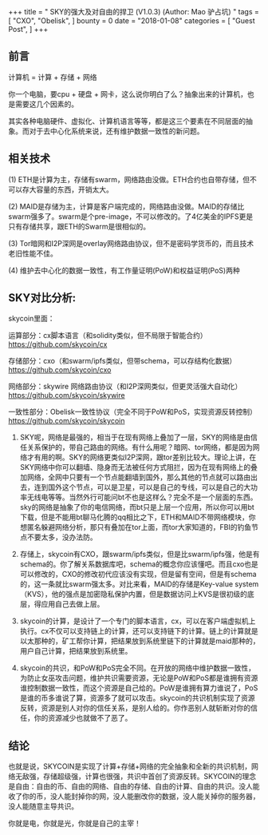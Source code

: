 +++
title = " SKY的强大及对自由的捍卫 (V1.0.3) (Author: Mao 驴占坑) "
tags = [
    "CXO",
    "Obelisk",
]
bounty = 0
date = "2018-01-08"
categories = [
    "Guest Post",
]
+++

## 前言

计算机 = 计算 + 存储 + 网络

你一个电脑，要cpu + 硬盘 + 网卡，这么说你明白了么？抽象出来的计算机，也是需要这几个因素的。

其实各种电脑硬件、虚拟化、计算机语言等等，都是这三个要素在不同层面的抽象。而对于去中心化系统来说，还有维护数据一致性的新问题。


## 相关技术

(1) ETH是计算为主，存储有swarm，网络路由没做。ETH合约也自带存储，但不可以存大容量的东西，开销太大。

(2) MAID是存储为主，计算是客户端完成的，网络路由没做。MAID的存储比swarm强多了。swarm是个pre-image，不可以修改的。了4亿美金的IPFS更是只有存储共享，跟ETH的Swarm是很相似的。

(3) Tor暗网和I2P深网是overlay网络路由协议，但不是密码学货币的，而且技术老旧性能不佳。

(4) 维护去中心化的数据一致性，有工作量证明(PoW)和权益证明(PoS)两种


## SKY对比分析: 

skycoin里面：

运算部分：cx脚本语言（和solidity类似，但不局限于智能合约）https://github.com/skycoin/cx

存储部分：cxo（和swarm/ipfs类似，但带schema，可以存结构化数据）https://github.com/skycoin/cxo

网络部分：skywire 网络路由协议（和I2P深网类似，但更灵活强大自动化）https://github.com/skycoin/skywire

一致性部分：Obelisk一致性协议（完全不同于PoW和PoS，实现资源反转控制）https://github.com/skycoin/skycoin

1. SKY呢，网络是最强的，相当于在现有网络上叠加了一层，SKY的网络是由信任关系保护的，带自己路由的网络。有什么用呢？暗网、tor网络，都是因为网络才有用的啊。SKY的网络更类似I2P深网，跟tor差别比较大。理论上讲，在SKY网络中你可以翻墙、隐身而无法被任何方式阻拦，因为在现有网络上的叠加网络，全网中只要有一个节点能翻墙到国外，那么其他的节点就可以路由出去，连到国外这个节点，可以是卫星，可以是自己的专线，可以是自己的大功率无线电等等。当然外行可能问bt不也是这样么？完全不是一个层面的东西。sky的网络是抽象了你的电信网络，而bt只是上层一个应用，所以你可以用bt下载，但是不能用bt聊马化腾的qq相比之下，ETH和MAID不带网络模块，你想匿名躲避网络分析，那只有叠加在tor上面，而tor大家知道的，FBI的钓鱼节点不要太多，没办法防。

2. 存储上，skycoin有CXO，跟swarm/ipfs类似，但是比swarm/ipfs强，他是有schema的。你了解关系数据库吧，schema的概念你应该懂吧。而且cxo也是可以修改的，CXO的修改初代应该没有实现，但是留有空间，但是有schema的，这一条就比swarm强太多。对比来看，MAID的存储是Key-value system（KVS），他的强点是加密隐私保护内置，但是数据访问上KVS是很初级的底层，得应用自己去做上层。

3. skycoin的计算，是设计了一个专门的脚本语言，cx，可以在客户端虚拟机上执行。cx不仅可以支持链上的计算，还可以支持链下的计算。链上的计算就是以太那种的，矿工帮你计算，把结果放到系统里链下的计算就是maid那种的，用户自己计算，把结果放到系统里。
   
4. skycoin的共识，和PoW和PoS完全不同。在开放的网络中维护数据一致性，为防止女巫攻击问题，维护共识需要资源，无论是PoW和PoS都是谁拥有资源谁控制数据一致性，而这个资源是自己给的。PoW是谁拥有算力谁说了，PoS是谁的币多谁说了算，资源多了就可以攻击。skycoin的共识机制实现了资源反转，资源是别人对你的信任关系，是别人给的。你作恶别人就斩断对你的信任，你的资源减少也就做不了恶了。

## 结论

也就是说，SKYCOIN是实现了计算+存储+网络的完全抽象和全新的共识机制，网络无敌强，存储超级强，计算也很强，共识中首创了资源反转。SKYCOIN的理念是自由：自由的币、自由的网络、自由的存储、自由的计算、自由的共识。没人能收了你的币，没人能封掉你的网，没人能删改你的数据，没人能关掉你的服务器，没人能随意主导共识。

你就是电，你就是光，你就是自己的主宰！
